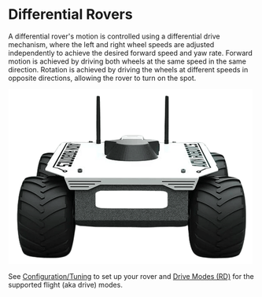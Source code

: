 # Differential Rovers

<Badge type="tip" text="main (PX4 v1.16+)" /> <Badge type="warning" text="Experimental" />

A differential rover's motion is controlled using a differential drive mechanism, where the left and right wheel speeds are adjusted independently to achieve the desired forward speed and yaw rate.
Forward motion is achieved by driving both wheels at the same speed in the same direction.
Rotation is achieved by driving the wheels at different speeds in opposite directions, allowing the rover to turn on the spot.

![Aion R1](../../assets/airframes/rover/aion_r1/r1_rover_no_bg.png)

See [Configuration/Tuning](../config_rover/differential.md) to set up your rover and [Drive Modes (RD)](../flight_modes_rover/differential.md) for the supported flight (aka drive) modes.